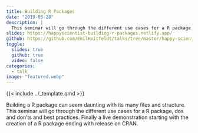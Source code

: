 ```yaml
---
title: Building R Packages
date: "2019-03-28"
description: |
  This seminar will go through the different use cases for a R package, dos and don’ts and best practices.
slides: https://happyscientist-building-r-packages.netlify.app/
github: https://github.com/EmilHvitfeldt/talks/tree/master/happy-scientist_building-r-packages
toggle:
  slides: true
  github: true
  video: false
categories:
  - talk
image: "featured.webp"
---
```


{{< include ../_template.qmd >}}

Building a R package can seem daunting with its many files and structure. This seminar will go through the different use cases for a R package, dos and don’ts and best practices. Finally a live demonstration starting with the creation of a R package ending with release on CRAN.
